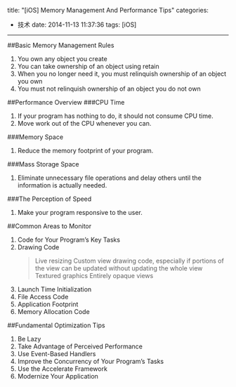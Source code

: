 title: "[iOS] Memory Management And Performance Tips"
categories:
  - 技术
date: 2014-11-13 11:37:36
tags: [iOS]
---
##Basic Memory Management Rules
1. You own any object you create
2. You can take ownership of an object using retain
3. When you no longer need it, you must relinquish ownership of an object you own
4. You must not relinquish ownership of an object you do not own

##Performance Overview
###CPU Time
1. If your program has nothing to do, it should not consume CPU time.
2. Move work out of the CPU whenever you can.

###Memory Space
1. Reduce the memory footprint of your program.

###Mass Storage Space
1. Eliminate unnecessary file operations and delay others until the information is actually needed.

###The Perception of Speed
1. Make your program responsive to the user.

##Common Areas to Monitor
1. Code for Your Program’s Key Tasks
2. Drawing Code
	>Live resizing
	>Custom view drawing code, especially if portions of the view can be updated without updating the whole view
	>Textured graphics
	>Entirely opaque views
3. Launch Time Initialization
4. File Access Code
5. Application Footprint
6. Memory Allocation Code

##Fundamental Optimization Tips
1. Be Lazy
2. Take Advantage of Perceived Performance
3. Use Event-Based Handlers
4. Improve the Concurrency of Your Program’s Tasks
5. Use the Accelerate Framework
6. Modernize Your Application